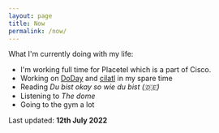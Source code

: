 ```yaml
---
layout: page
title: Now
permalink: /now/
---
```


What I'm currently doing with my life:

* I'm working full time for Placetel which is a part of Cisco.
* Working on [DoDay](https://github.com/Plsr/doday) and [cilatl](https://github.com/Plsr/cilatl) in my spare time
* Reading _Du bist okay so wie du bist (🇩🇪)_
* Listening to _The dome_
* Going to the gym a lot

Last updated: **12th July 2022**
